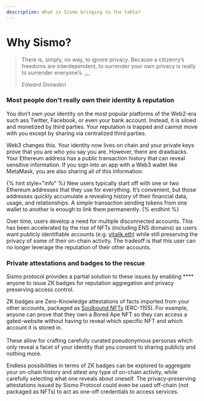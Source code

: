```yaml
---
description: What is Sismo bringing to the table?
---
```


# Why Sismo?

> There is, simply, no way, to ignore privacy. Because a citizenry’s freedoms are interdependent, to surrender your own privacy is really to surrender everyone’s.                                                                                                           __                                                                                                          &#x20;
>
> &#x20;                                                                                                                              _Edward Snowden_

### Most people don't really own their identity & reputation

You don’t own your identity on the most popular platforms of the Web2-era such ass Twitter, Facebook, or even your bank account. Instead, it is siloed and monetized by third parties. Your reputation is trapped and cannot move with you except by sharing via centralized third parties.

Web3 changes this. Your identity now lives on chain and your private keys prove that you are who you say you are. However, there are drawbacks. Your Ethereum address has a public transaction history that can reveal sensitive information. If you sign into an app with a Web3 wallet like MetaMask, you are also sharing all of this information.

{% hint style="info" %}
New users typically start off with one or two Ethereum addresses that they use for everything. It’s convenient, but those addresses quickly accumulate a revealing history of their financial data, usage, and relationships. A simple transaction sending tokens from one wallet to another is enough to link them permanently.
{% endhint %}

Over time, users develop a need for multiple disconnected accounts. This has been accelerated by the rise of NFTs (including ENS domains) as users want publicly identifiable accounts (e.g. [vitalik.eth](https://etherscan.io/address/0xd8da6bf26964af9d7eed9e03e53415d37aa96045)) while still preserving the privacy of some of their on-chain activity. The tradeoff is that this user can no longer leverage the reputation of their other accounts.

### Private attestations and badges to the rescue

Sismo protocol provides a partial solution to these issues by enabling **** anyone to issue ZK badges for reputation aggregation and privacy preserving access control.

ZK badges are Zero-Knowledge attestations of facts imported from your other accounts, packaged as [Soulbound NFTs](https://vitalik.ca/general/2022/01/26/soulbound.html) (ERC-1155). For example, anyone can prove that they own a Bored Ape NFT so they can access a gated-website without having to reveal which specific NFT and which account it is stored in. \
\
These allow for crafting carefully curated pseudonymous personas which only reveal a facet of your identity that you consent to sharing publicly and nothing more.

Endless possibilities in terms of ZK badges can be explored to aggregate your on-chain history and attest any type of on-chain activity, while carefully selecting what one reveals about oneself. The privacy-preserving attestations issued by Sismo Protocol could even be used off-chain (not packaged as NFTs) to act as one-off credentials to access services.

